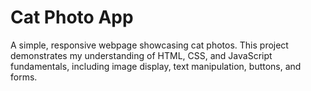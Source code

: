# Cat Photo App

A simple, responsive webpage showcasing cat photos. This project demonstrates my understanding of HTML, CSS, and JavaScript fundamentals, including image display, text manipulation, buttons, and forms.